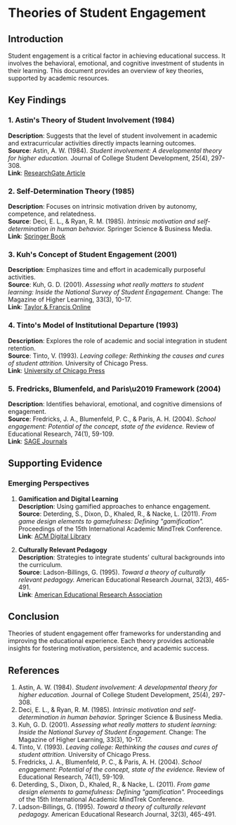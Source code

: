 # Theories of Student Engagement

## Introduction
Student engagement is a critical factor in achieving educational success. It involves the behavioral, emotional, and cognitive investment of students in their learning. This document provides an overview of key theories, supported by academic resources.

## Key Findings

### 1. **Astin's Theory of Student Involvement (1984)**
**Description**: Suggests that the level of student involvement in academic and extracurricular activities directly impacts learning outcomes.  
**Source**: Astin, A. W. (1984). *Student involvement: A developmental theory for higher education.* Journal of College Student Development, 25(4), 297-308.  
**Link**: [ResearchGate Article](https://www.researchgate.net/publication/232465917)  

### 2. **Self-Determination Theory (1985)**
**Description**: Focuses on intrinsic motivation driven by autonomy, competence, and relatedness.  
**Source**: Deci, E. L., & Ryan, R. M. (1985). *Intrinsic motivation and self-determination in human behavior.* Springer Science & Business Media.  
**Link**: [Springer Book](https://link.springer.com/book/10.1007/978-1-4899-2271-7)  

### 3. **Kuh's Concept of Student Engagement (2001)**
**Description**: Emphasizes time and effort in academically purposeful activities.  
**Source**: Kuh, G. D. (2001). *Assessing what really matters to student learning: Inside the National Survey of Student Engagement.* Change: The Magazine of Higher Learning, 33(3), 10-17.  
**Link**: [Taylor & Francis Online](https://www.tandfonline.com/)  

### 4. **Tinto's Model of Institutional Departure (1993)**
**Description**: Explores the role of academic and social integration in student retention.  
**Source**: Tinto, V. (1993). *Leaving college: Rethinking the causes and cures of student attrition.* University of Chicago Press.  
**Link**: [University of Chicago Press](https://press.uchicago.edu/)  

### 5. **Fredricks, Blumenfeld, and Paris\u2019 Framework (2004)**
**Description**: Identifies behavioral, emotional, and cognitive dimensions of engagement.  
**Source**: Fredricks, J. A., Blumenfeld, P. C., & Paris, A. H. (2004). *School engagement: Potential of the concept, state of the evidence.* Review of Educational Research, 74(1), 59-109.  
**Link**: [SAGE Journals](https://journals.sagepub.com/)  

## Supporting Evidence

### Emerging Perspectives
1. **Gamification and Digital Learning**  
**Description**: Using gamified approaches to enhance engagement.  
**Source**: Deterding, S., Dixon, D., Khaled, R., & Nacke, L. (2011). *From game design elements to gamefulness: Defining \"gamification\".* Proceedings of the 15th International Academic MindTrek Conference.  
**Link**: [ACM Digital Library](https://dl.acm.org/)  

2. **Culturally Relevant Pedagogy**  
**Description**: Strategies to integrate students’ cultural backgrounds into the curriculum.  
**Source**: Ladson-Billings, G. (1995). *Toward a theory of culturally relevant pedagogy.* American Educational Research Journal, 32(3), 465-491.  
**Link**: [American Educational Research Association](https://www.aera.net/)  

## Conclusion
Theories of student engagement offer frameworks for understanding and improving the educational experience. Each theory provides actionable insights for fostering motivation, persistence, and academic success.

## References
1. Astin, A. W. (1984). *Student involvement: A developmental theory for higher education.* Journal of College Student Development, 25(4), 297-308.
2. Deci, E. L., & Ryan, R. M. (1985). *Intrinsic motivation and self-determination in human behavior.* Springer Science & Business Media.
3. Kuh, G. D. (2001). *Assessing what really matters to student learning: Inside the National Survey of Student Engagement.* Change: The Magazine of Higher Learning, 33(3), 10-17.
4. Tinto, V. (1993). *Leaving college: Rethinking the causes and cures of student attrition.* University of Chicago Press.
5. Fredricks, J. A., Blumenfeld, P. C., & Paris, A. H. (2004). *School engagement: Potential of the concept, state of the evidence.* Review of Educational Research, 74(1), 59-109.
6. Deterding, S., Dixon, D., Khaled, R., & Nacke, L. (2011). *From game design elements to gamefulness: Defining \"gamification\".* Proceedings of the 15th International Academic MindTrek Conference.
7. Ladson-Billings, G. (1995). *Toward a theory of culturally relevant pedagogy.* American Educational Research Journal, 32(3), 465-491.
